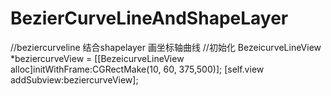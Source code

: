 # BezierCurveLineAndShapeLayer
//beziercurveline 结合shapelayer 画坐标轴曲线
//初始化
  BezeicurveLineView *beziercurveView = [[BezeicurveLineView alloc]initWithFrame:CGRectMake(10, 60, 375,500)];
  [self.view addSubview:beziercurveView];
